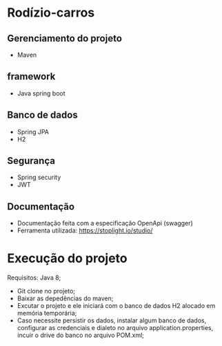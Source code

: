 # Rodízio-carros

## Gerenciamento do projeto
- Maven

## framework
- Java spring boot
  
## Banco de dados
- Spring JPA
- H2

## Segurança
- Spring security
- JWT

## Documentação
- Documentação feita com a especificação OpenApi (swagger)
- Ferramenta utilizada: https://stoplight.io/studio/

# Execução do projeto

Requisitos: Java 8;

- Git clone no projeto;
- Baixar as depedências do maven;
- Excutar o projeto e ele iniciará com o banco de dados H2 alocado em memória temporária;
- Caso necessite persistir os dados, instalar algum banco de dados, configurar as credenciais e dialeto no arquivo application.properties, incuir o drive do banco no arquivo POM.xml;
